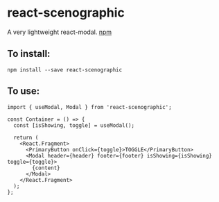 # react-scenographic
A very lightweight react-modal. [npm](https://www.npmjs.com/package/react-scenographic)


## To install:
```npm install --save react-scenographic```

## To use:
```
import { useModal, Modal } from 'react-scenographic';

const Container = () => {
  const [isShowing, toggle] = useModal();
  
  return (
    <React.Fragment>
      <PrimaryButton onClick={toggle}>TOGGLE</PrimaryButton>
      <Modal header={header} footer={footer} isShowing={isShowing} toggle={toggle}>
        {content}
      </Modal>
    </React.Fragment>
  );
};
```
